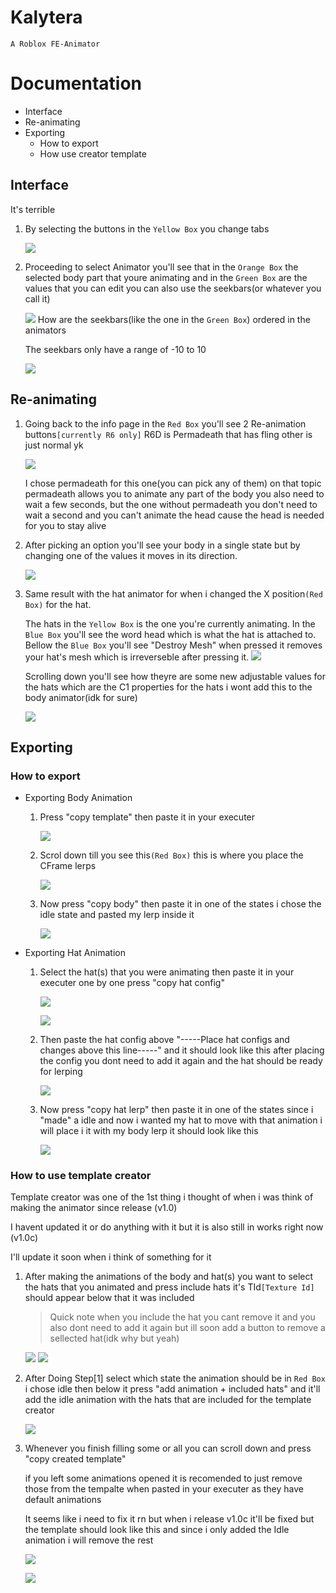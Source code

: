 # Kalytera
    A Roblox FE-Animator

# Documentation
 - Interface
 - Re-animating
 - Exporting
   - How to export
   - How use creator template

## Interface
It's terrible

1. By selecting the buttons in the `Yellow Box` you change tabs

    ![](https://cdn.discordapp.com/attachments/964747509379506259/1068635926584119416/image.png)

2. Proceeding to select Animator
you'll see that in the `Orange Box` the selected body part that youre animating and in the `Green Box` are the values that you can edit you can also use the seekbars(or whatever you call it)

    ![](https://cdn.discordapp.com/attachments/964747509379506259/1068637839673274458/image.png)
    How are the seekbars(like the one in the `Green Box`) ordered in the animators

    The seekbars only have a range of -10 to 10

    ![](https://cdn.discordapp.com/attachments/964747509379506259/1068658757145464882/image.png)

## Re-animating

1. Going back to the info page in the `Red Box` you'll see 2 Re-animation buttons`[currently R6 only]` R6D is Permadeath that has fling other is just normal yk 

    ![](https://cdn.discordapp.com/attachments/964747509379506259/1068634967262908467/image.png)

    I chose permadeath for this one(you can pick any of them) on that topic
    permadeath allows you to animate any part of the body you also need to wait a few seconds, but the one without permadeath you don't need to wait a second and you can't animate the head cause the head is needed for you to stay alive

2. After picking an option you'll see your body in a single state but by changing one of the values it moves in its direction.

    ![](https://media.discordapp.net/attachments/964747509379506259/1068657332956971028/image.png)

3. Same result with the hat animator for when i changed the X position`(Red Box)` for the hat.

    The hats in the `Yellow Box` is the one you're currently animating.
    In the `Blue Box` you'll see the word head which is what the hat is attached to. Bellow the `Blue Box` you'll see "Destroy Mesh" when pressed it removes your hat's mesh which is irreverseble after pressing it.
    ![](https://media.discordapp.net/attachments/964747509379506259/1068662942293311508/image.png)

    Scrolling down you'll see how theyre are some new adjustable values for the hats which are the C1 properties for the hats i wont add this to the body animator(idk for sure)

    ![](https://cdn.discordapp.com/attachments/964747509379506259/1068665518770372618/image.png)

## Exporting
### How to export
 - Exporting Body Animation
    1. Press "copy template" then paste it in your executer

        ![](https://media.discordapp.net/attachments/964747509379506259/1068673270083227688/image.png)

    2. Scrol down till you see this`(Red Box)` this is where you place the CFrame lerps

        ![](https://media.discordapp.net/attachments/964747509379506259/1068676019231391866/image.png)

    3. Now press "copy body" then paste it in one of the states i chose the idle state and pasted my lerp inside it

        ![](https://media.discordapp.net/attachments/964747509379506259/1068677095460438056/image.png)
    
 - Exporting Hat Animation
   1. Select the hat(s) that you were animating then paste it in your executer one by one press "copy hat config"
   
       ![](https://media.discordapp.net/attachments/964747509379506259/1068680666658635858/image.png)
   
       ![](https://media.discordapp.net/attachments/964747509379506259/1068680607246336070/image.png)
   
   2. Then paste the hat config above "-----Place hat configs and changes above this line-----" and it should look like this after placing the config you dont need to add it again and the hat should be ready for lerping
   
       ![](https://media.discordapp.net/attachments/964747509379506259/1068681683261472841/image.png)
   
   3. Now press "copy hat lerp" then paste it in one of the states since i "made" a idle and now i wanted my hat to move with that animation i will place i it with my body lerp it should look like this
   
       ![](https://media.discordapp.net/attachments/964747509379506259/1068683907165343795/image.png)
### How to use template creator
Template creator was one of the 1st thing i thought of when i was think of making the animator since release (v1.0) 

I havent updated it or do anything with it but it is also still in works right now (v1.0c)

I'll update it soon when i think of something for it

 1. After making the animations of the body and hat(s) you want to select the hats that you animated and press include hats it's TId`[Texture Id]` should appear below that it was included

    >Quick note when you include the hat you cant remove it and you also dont need to add it again but ill soon add a button to remove a sellected hat(idk why but yeah)

    ![](https://media.discordapp.net/attachments/964747509379506259/1068689188100259950/image.png)
    ![](https://cdn.discordapp.com/attachments/964747509379506259/1068690018471772170/image.png)

 2. After Doing Step[1] select which state the animation should be in `Red Box` i chose idle then below it press "add animation + included hats" and it'll add the idle animation with the hats that are included for the template creator

    ![](https://cdn.discordapp.com/attachments/964747509379506259/1068692625173004288/image.png)

 3. Whenever you finish filling some or all you can scroll down and press "copy created template"

    if you left some animations opened it is recomended to just remove those from the tempalte when pasted in your executer as they have default animations

    It seems like i need to fix it rn but when i release v1.0c it'll be fixed but the template should look like this and since i only added the Idle animation i will remove the rest

    ![](https://media.discordapp.net/attachments/964747509379506259/1068694182400635010/image.png)

    ![](https://media.discordapp.net/attachments/964747509379506259/1068694959416430672/image.png)
